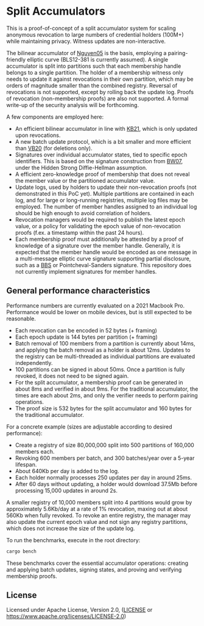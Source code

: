 # Split Accumulators

This is a proof-of-concept of a split accumulator system for scaling anonymous
revocation to large numbers of credential holders (100M+) while maintaining
privacy. Witness updates are non-interactive.

The bilinear accumulator of [Nguyen05] is the basis, employing a pairing-friendly
elliptic curve (BLS12-381 is currently assumed). A single accumulator is split
into partitions such that each membership handle belongs to a single partition.
The holder of a membership witness only needs to update it against revocations in
their own partition, which may be orders of magnitude smaller than the combined
registry. Reversal of revocations is not supported, except by rolling back the
update log. Proofs of revocation (non-membership proofs) are also not supported.
A formal write-up of the security analysis will be forthcoming.

A few components are employed here:

- An efficient bilinear accumulator in line with [KB21], which is only updated upon
  revocations.
- A new batch update protocol, which is a bit smaller and more efficient than [VB20]
  (for deletions only).
- Signatures over individual accumulator states, tied to specific epoch identifiers.
  This is based on the signature construction from [BW07], under the Hidden Strong
  Diffie-Hellman assumption.
- A efficient zero-knowledge proof of membership that does not reveal the member value or
  the partitioned accumulator value.
- Update logs, used by holders to update their non-revocation proofs (not demonstrated in this
  PoC yet). Multiple partitions are contained in each log, and for large or long-running
  registries, multiple log files may be employed. The number of member handles assigned to an
  individual log should be high enough to avoid correlation of holders.
- Revocation managers would be required to publish the latest epoch value, or a policy for
  validating the epoch value of non-revocation proofs (f.ex. a timestamp within the past 24
  hours).
- Each membership proof must additionally be attested by a proof of knowledge of a signature
  over the member handle. Generally, it is expected that the member handle would be encoded as
  one message in a multi-message elliptic curve signature supporting partial disclosure, such
  as a [BBS] or Pointcheval-Sanders signature. This repository does not currently implement
  signatures for member handles.

## General performance characteristics

Performance numbers are currently evaluated on a 2021 Macbook Pro. Performance would be lower
on mobile devices, but is still expected to be reasonable.

- Each revocation can be encoded in 52 bytes (+ framing)
- Each epoch update is 144 bytes per partition (+ framing)
- Batch removal of 100 members from a partition is currently about 14ms, and applying the
  batch removal as a holder is about 12ms. Updates to the registry can be multi-threaded
  as individual partitions are evaluated independently.
- 100 partitions can be signed in about 50ms. Once a partition is fully revoked, it does not
  need to be signed again.
- For the split accumulator, a membership proof can be generated in about 8ms and verified in
  about 9ms. For the traditional accumulator, the times are each about 2ms, and only the
  verifier needs to perform pairing operations.
- The proof size is 532 bytes for the split accumulator and 160 bytes for the traditional
  accumulator.

For a concrete example (sizes are adjustable according to desired performance):

- Create a registry of size 80,000,000 split into 500 partitions of 160,000 members each.
- Revoking 600 members per batch, and 300 batches/year over a 5-year lifespan.
- About 640Kb per day is added to the log.
- Each holder normally processes 250 updates per day in around 25ms.
- After 60 days without updating, a holder would download 37.5Mb before processing 15,000
  updates in around 2s.

A smaller registry of 10,000 members split into 4 partitions would grow by approximately
5.6Kb/day at a rate of 1% revocation, maxing out at about 560Kb when fully revoked.
To revoke an entire registry, the manager may also update the current epoch value and not
sign any registry partitions, which does not increase the size of the update log.

To run the benchmarks, execute in the root directory:

```sh
cargo bench
```

These benchmarks cover the essential accumulator operations: creating and applying batch
updates, signing states, and proving and verifying membership proofs.

[Nguyen05]: https://eprint.iacr.org/2005/123
[BW07]: https://link.springer.com/chapter/10.1007/978-3-540-71677-8_1
[VB20]: https://eprint.iacr.org/2020/777
[KB21]: https://eprint.iacr.org/2021/638
[BBS]: https://datatracker.ietf.org/doc/draft-irtf-cfrg-bbs-signatures/

## License

Licensed under Apache License, Version 2.0, ([LICENSE](LICENSE) or https://www.apache.org/licenses/LICENSE-2.0)
